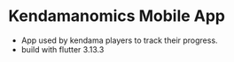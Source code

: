 # Kendamanomics Mobile App

- App used by kendama players to track their progress.
- build with flutter 3.13.3
